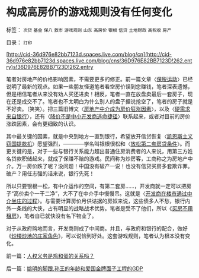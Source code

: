 # 构成高房价的游戏规则没有任何变化

标签： `次贷` `基金` `保八` `救市` `游戏规则` `山东` `高房价` `银根` `信贷` `土地财政` `高税收` `房产` 

目录： `打印`

[http://cid-36d976e82bb7123d.spaces.live.com/blog/cn](http://cid-36d976e82bb7123d.spaces.live.com/blog/cns!36D976E82BB7123D!262.entry)s!36D976E82BB7123D!262.entry

笔者对房地产的价格影响因素，不需要更多的修正。前一篇文章〈[保税运动](../../../2009/6/17/保税运动现在进行时.md)〉已经说明了最新的观点。如果一些朋友怪道笔者看空房价误到您赚钱，笔者深表遗憾，但是相信笔者从来没有劝人买还进卖！相反，笔者一直在放盘卖最后一套房子，现在还是成交不了。笔者也不太明白为什么别人的盘子据说抢空了，笔者的房子就是不好卖。（笑笑）。把三篇旧博文〈[房地产中介成为房价狂涨因素](../../../2007/9/30/房地产中介成了房价狂涨的催化剂.md)〉，以及〈[硬需求来自银行](../../../2008/5/27/硬需求来自银行信贷任务，房价极端下还可以再涨一倍.md)〉，还有〈[降价不是中小开发商逃命捷径](../../../2008/8/8/单纯降房价不是中小开发商逃命的最佳选择.md)〉联系起来，或者对目前的房价涨跌因素，会有更细致的认识。

其中最关键的因素，就是中央到地方一直到银行，希望放开信贷恢复〈[凯恩斯主义窃国提款机](../../../2009/4/24/费雪教条和凯恩斯主义.md)〉愿望强烈，————学名叫银根很松和〈[放松第二套房贷条件](../../../2007/10/13/二套房限贷何时名存实亡，房价何日再度疯狂.md)〉。而更关键的是，对于一些与银行关系能力超出普通住房消费者的人来说，用第三方姓名贷款积储起来，就成了保赚不赔的游戏。民间称为炒房客，工商称之为房地产中介。万一房价跌了呢？没问题！中国没有破产一说！也没有信贷买房多套欺诈罪。破产？用任志强的话来说，银行先死！

所以只要银根一松，有中介运作的空间，有第二套房……，开发商就一定可以把房子“高价卖个一干二净”，大不了在中介手中慢慢吊。这就是〈[开发商在楼市通过中介坐庄的过程](../../../2008/8/6/楼市股市艺术品等坐庄的异同.md)〉。与需要计算房价月供诘据的房奴来说，这些债多人不愁，银行内外一条线的大侠，占有明显的战略战术优势。笔者是受不了他们，所以《[买房不用租房](../../../2008/1/20/有房不如租房，有车不如租车.md)》，笔者自已就快没有名下物业了。

对于从政府购地而言，开发商则成了中间商。并且，与政府和银行的配合，做好《[炒楼炒地的庄家角色](../../../2008/8/5/开发商本质上是从银行透支炒楼炒地的房市庄家.md)》，可以说恰到好处。这套游戏规则，笔者认为根本没有变化。



前一篇：[人权义务是鸡和蛋的关系吗？](../../../2009/7/2/人权义务是鸡和蛋的关系吗？.md)

后一篇：[姚明的脚跟,孙王的年龄和爱国金牌面子工程的GDP](../../../2009/7/2/姚明的脚跟,孙王的年龄和爱国金牌面子工程的GDP.md)
